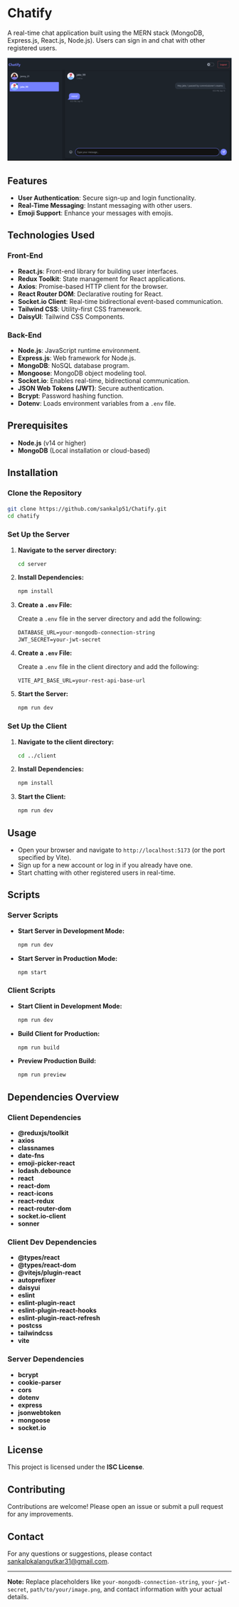 # Chatify

A real-time chat application built using the MERN stack (MongoDB, Express.js, React.js, Node.js). Users can sign in and chat with other registered users.

![Chatify Screenshot](./image.png)

## Features

- **User Authentication**: Secure sign-up and login functionality.
- **Real-Time Messaging**: Instant messaging with other users.
- **Emoji Support**: Enhance your messages with emojis.

## Technologies Used

### Front-End

- **React.js**: Front-end library for building user interfaces.
- **Redux Toolkit**: State management for React applications.
- **Axios**: Promise-based HTTP client for the browser.
- **React Router DOM**: Declarative routing for React.
- **Socket.io Client**: Real-time bidirectional event-based communication.
- **Tailwind CSS**: Utility-first CSS framework.
- **DaisyUI**: Tailwind CSS Components.

### Back-End

- **Node.js**: JavaScript runtime environment.
- **Express.js**: Web framework for Node.js.
- **MongoDB**: NoSQL database program.
- **Mongoose**: MongoDB object modeling tool.
- **Socket.io**: Enables real-time, bidirectional communication.
- **JSON Web Tokens (JWT)**: Secure authentication.
- **Bcrypt**: Password hashing function.
- **Dotenv**: Loads environment variables from a `.env` file.

## Prerequisites

- **Node.js** (v14 or higher)
- **MongoDB** (Local installation or cloud-based)

## Installation

### Clone the Repository

```bash
git clone https://github.com/sankalp51/Chatify.git
cd chatify
```

### Set Up the Server

1. **Navigate to the server directory:**

    ```bash
    cd server
    ```

2. **Install Dependencies:**

    ```bash
    npm install
    ```

3. **Create a `.env` File:**

    Create a `.env` file in the server directory and add the following:

    ```env
    DATABASE_URL=your-mongodb-connection-string
    JWT_SECRET=your-jwt-secret
    ```

4. **Create a `.env` File:**

    Create a `.env` file in the client directory and add the following:

    ```env
    VITE_API_BASE_URL=your-rest-api-base-url
    ```

5. **Start the Server:**

    ```bash
    npm run dev
    ```

### Set Up the Client

1. **Navigate to the client directory:**

    ```bash
    cd ../client
    ```

2. **Install Dependencies:**

    ```bash
    npm install
    ```

3. **Start the Client:**

    ```bash
    npm run dev
    ```

## Usage

- Open your browser and navigate to `http://localhost:5173` (or the port specified by Vite).
- Sign up for a new account or log in if you already have one.
- Start chatting with other registered users in real-time.

## Scripts

### Server Scripts

- **Start Server in Development Mode:**

    ```bash
    npm run dev
    ```

- **Start Server in Production Mode:**

    ```bash
    npm start
    ```

### Client Scripts

- **Start Client in Development Mode:**

    ```bash
    npm run dev
    ```

- **Build Client for Production:**

    ```bash
    npm run build
    ```

- **Preview Production Build:**

    ```bash
    npm run preview
    ```

## Dependencies Overview

### Client Dependencies

- **@reduxjs/toolkit**
- **axios**
- **classnames**
- **date-fns**
- **emoji-picker-react**
- **lodash.debounce**
- **react**
- **react-dom**
- **react-icons**
- **react-redux**
- **react-router-dom**
- **socket.io-client**
- **sonner**

### Client Dev Dependencies

- **@types/react**
- **@types/react-dom**
- **@vitejs/plugin-react**
- **autoprefixer**
- **daisyui**
- **eslint**
- **eslint-plugin-react**
- **eslint-plugin-react-hooks**
- **eslint-plugin-react-refresh**
- **postcss**
- **tailwindcss**
- **vite**

### Server Dependencies

- **bcrypt**
- **cookie-parser**
- **cors**
- **dotenv**
- **express**
- **jsonwebtoken**
- **mongoose**
- **socket.io**

## License

This project is licensed under the **ISC License**.

## Contributing

Contributions are welcome! Please open an issue or submit a pull request for any improvements.

## Contact

For any questions or suggestions, please contact [sankalpkalangutkar31@gmail.com](mailto:sankalpkalangutkar31@gmail.com).

---

**Note:** Replace placeholders like `your-mongodb-connection-string`, `your-jwt-secret`, `path/to/your/image.png`, and contact information with your actual details.
